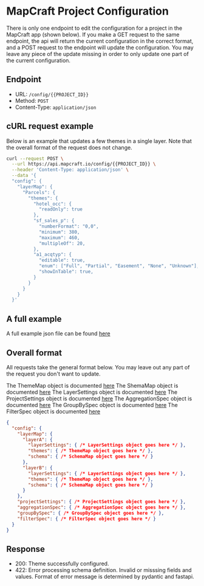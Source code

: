 # MapCraft Project Configuration

There is only one endpoint to edit the configuration for a project in the MapCraft
app (shown below).  If you make a GET request to the same endpoint, the api will
return the current configuration in the correct format, and a POST request to the
endpoint will update the configuration.  You may leave any piece of the update missing
in order to only update one part of the current configuration.

## Endpoint

-	URL: `/config/{{PROJECT_ID}}`
-	Method: `POST`
-	Content-Type: `application/json`

## cURL request example

Below is an example that updates a few themes in a single layer.  Note that the
overall format of the request does not change.

```sh
curl --request POST \
  --url https://api.mapcraft.io/config/{{PROJECT_ID}} \
  --header 'Content-Type: application/json' \
  --data '{
  "config": {
    "layerMap": {
      "Parcels": {
        "themes": {
          "hotel_occ": {
            "readOnly": true
          },
          "sf_sales_p": {
            "numberFormat": "0,0",
            "minimum": 380,
            "maximum": 460,
            "multipleOf": 20,
          },
          "a1_acqtyp": {
            "editable": true,
            "enum": ["Full", "Partial", "Easement", "None", "Unknown"],
            "showInTable": true,
          }
        }
      }
    }
  }'
```

## A full example

A full example json file can be found [here](example.json)

## Overall format

All requests take the general format below.  You may leave out any part of the
request you don't want to update.

The ThemeMap object is documented [here](themes.md)
The ShemaMap object is documented [here](schema.md)
The LayerSettings object is documented [here](layer_settings.md)
The ProjectSettings object is documented [here](project_settings.md)
The AggregationSpec object is documented [here](aggregation_spec.md)
The GroupBySpec object is documented [here](groupby_spec.md)
The FilterSpec object is documented [here](filter_spec.md)

```json
{
  "config": {
    "layerMap": {
      "layerA": {
        "layerSettings": { /* LayerSettings object goes here */ },
        "themes": { /* ThemeMap object goes here */ },
        "schema": { /* SchemaMap object goes here */ }
      },
      "layerB": {
        "layerSettings": { /* LayerSettings object goes here */ },
        "themes": { /* ThemeMap object goes here */ },
        "schema": { /* SchemaMap object goes here */ }
      }
    },
    "projectSettings": { /* ProjectSettings object goes here */ },
    "aggregationSpec": { /* AggregationSpec object goes here */ },
    "groupBySpec": { /* GroupBySpec object goes here */ },
    "filterSpec": { /* FilterSpec object goes here */ }
  }
}
```

## Response

- 200: Theme successfully configured.
- 422: Error processing schema definition. Invalid or misssing fields and values.  Format of error message is determined by pydantic and fastapi.
